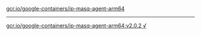 [gcr.io/google-containers/ip-masq-agent-arm64](https://hub.docker.com/r/anjia0532/ip-masq-agent-arm64/tags/) 

----
[gcr.io/google-containers/ip-masq-agent-arm64:v2.0.2 √](https://hub.docker.com/r/anjia0532/google-containers.ip-masq-agent-arm64/tags/)

